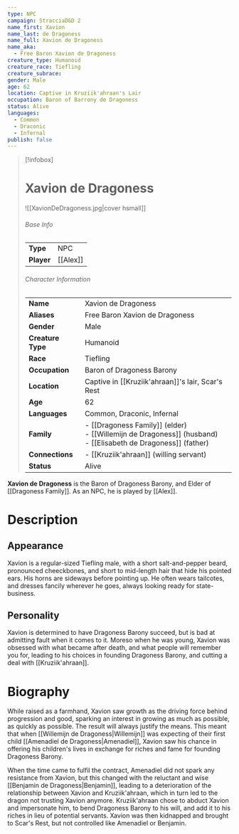 ```yaml
---
type: NPC
campaign: StracciaD&D 2
name_first: Xavion
name_last: de Dragoness
name_full: Xavion de Dragoness
name_aka:
  - Free Baron Xavion de Dragoness
creature_type: Humanoid
creature_race: Tiefling
creature_subrace: 
gender: Male
age: 62
location: Captive in Kruziik'ahraan's Lair
occupation: Baron of Barrony de Dragoness
status: Alive
languages:
  - Common
  - Draconic
  - Infernal
publish: false
---
```

> [!infobox]  
> # Xavion de Dragoness
> ![[XavionDeDragoness.jpg|cover hsmall]]  
> ###### Base Info
> | | |  
> |---|---|  
> | **Type** | NPC |
> | **Player** | [[Alex]] |
> ###### Character Information  
> | | |  
> |---|---|  
> | **Name** | Xavion de Dragoness |
> | **Aliases** | Free Baron Xavion de Dragoness |
> | **Gender** | Male | 
> | **Creature Type** | Humanoid |
> | **Race** | Tiefling |  
> | **Occupation** | Baron of Dragoness Barony |  
> | **Location** | Captive in [[Kruziik'ahraan]]'s lair, Scar's Rest |
> | **Age** | 62 |
> | **Languages** | Common, Draconic, Infernal |  
> | **Family** | - [[Dragoness Family]] (elder)<br>- [[Willemijn de Dragoness]] (husband)<br>- [[Elisabeth de Dragoness]] (father) |
> | **Connections** | - [[Kruziik'ahraan]] (willing servant) |
> | **Status** | Alive |

**Xavion de Dragoness** is the Baron of Dragoness Barony, and Elder of [[Dragoness Family]]. As an NPC, he is played by [[Alex]].
# Description
## Appearance
Xavion is a regular-sized Tiefling male, with a short salt-and-pepper beard, pronounced cheeckbones, and short to mid-length hair that hide his pointed ears. His horns are sideways before pointing up. He often wears tailcotes, and dresses fancily wherever he goes, always looking ready for state-business.
## Personality
Xavion is determined to have Dragoness Barony succeed, but is bad at admitting fault when it comes to it. Moreso when he was young, Xavion was obsessed with what became after death, and what people will remember you for, leading to his choices in founding Dragoness Barony, and cutting a deal with [[Kruziik'ahraan]].
# Biography
While raised as a farmhand, Xavion saw growth as the driving force behind progression and good, sparking an interest in growing as much as possible, as quickly as possible. The result will always justify the means. This meant that when [[Willemijn de Dragoness|Willemijn]] was expecting of their first child [[Amenadiel de Dragoness|Amenadiel]], Xavion saw his chance in offering his children's lives in exchange for riches and fame for founding Dragoness Barony.

When the time came to fulfil the contract, Amenadiel did not spark any resistance from Xavion, but this changed with the reluctant and wise [[Benjamin de Dragoness|Benjamin]], leading to a deterioration of the relationship between Xavion and Kruziik'ahraan, which in turn led to the dragon not trusting Xavion anymore. Kruziik'ahraan chose to abduct Xavion and impersonate him, to bend Dragoness Barony to his will, and add it to his riches in lieu of potential servants. Xavion was then kidnapped and brought to Scar's Rest, but not controlled like Amenadiel or Benjamin.